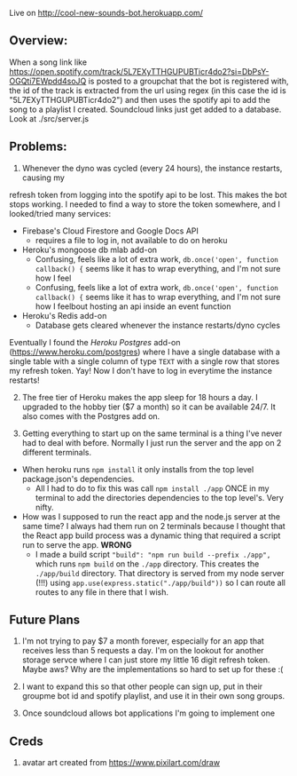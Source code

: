 Live on http://cool-new-sounds-bot.herokuapp.com/

## Overview:

When a song link like https://open.spotify.com/track/5L7EXyTTHGUPUBTicr4do2?si=DbPsY-OGQti7EWpdd4soJQ
is posted to a groupchat that the bot is registered with, the id of the track is extracted from
the url using regex (in this case the id is "5L7EXyTTHGUPUBTicr4do2") and then uses the
spotify api to add the song to a playlist I created. Soundcloud links just get added to a database. Look at ./src/server.js



## Problems:

1. Whenever the dyno was cycled (every 24 hours), the instance restarts, causing my

refresh token from logging into the spotify api to be lost. This makes the bot stops working. I needed to find a way to store the token somewhere, and I looked/tried many services:

- Firebase's Cloud Firestore and Google Docs API
  - requires a file to log in, not available to do on heroku
- Heroku's mongoose db mlab add-on
  - Confusing, feels like a lot of extra work, `db.once('open', function callback() {` seems like it has to wrap everything, and I'm not sure how I feel
  - Confusing, feels like a lot of extra work, `db.once('open', function callback() {` seems like it has to wrap everything, and I'm not sure how I feelbout hosting an api inside an event function
- Heroku's Redis add-on
  - Database gets cleared whenever the instance restarts/dyno cycles


Eventually I found the *Heroku Postgres* add-on (https://www.heroku.com/postgres) where I
have a single database with a single table with a single column of type `TEXT` with
a single row that stores my refresh token. Yay! Now I don't have to log in everytime the
instance restarts!


2. The free tier of Heroku makes the app sleep for 18 hours a day. I upgraded to the
hobby tier ($7 a month) so it can be available 24/7. It also comes with the Postgres add on.


3. Getting everything to start up on the same terminal is a thing I've never had to deal with before. Normally I just run the server and the
app on 2 different terminals.

- When heroku runs `npm install` it only installs from the top level package.json's dependencies.
  - All I had to do to fix this was call `npm install ./app` ONCE in my terminal to add the directories dependencies to the top level's. Very nifty.
- How was I supposed to run the react app and the node.js server at the same time? I always had them run on 2 terminals because I thought that the React app build process was a dynamic thing that required a script run to serve the app. **WRONG**
  - I made a build script `"build": "npm run build --prefix ./app",` which runs `npm build` on the `./app` directory. This creates the `./app/build` directory. That directory is served from my node server (!!!) using `app.use(express.static("./app/build"))` so I can route all routes to any file in there that I wish.

## Future Plans

1. I'm not trying to pay $7 a month forever, especially for an app that receives less than 5 requests a day. I'm on the lookout for another storage servce where I can just store my little 16 digit refresh token. Maybe aws? Why are the implementations so hard to set up for these :(

2. I want to expand this so that other people can sign up, put in their groupme bot id and spotify playlist, and use it in their own song groups.

3. Once soundcloud allows bot applications I'm going to implement one

## Creds

1. avatar art created from https://www.pixilart.com/draw
